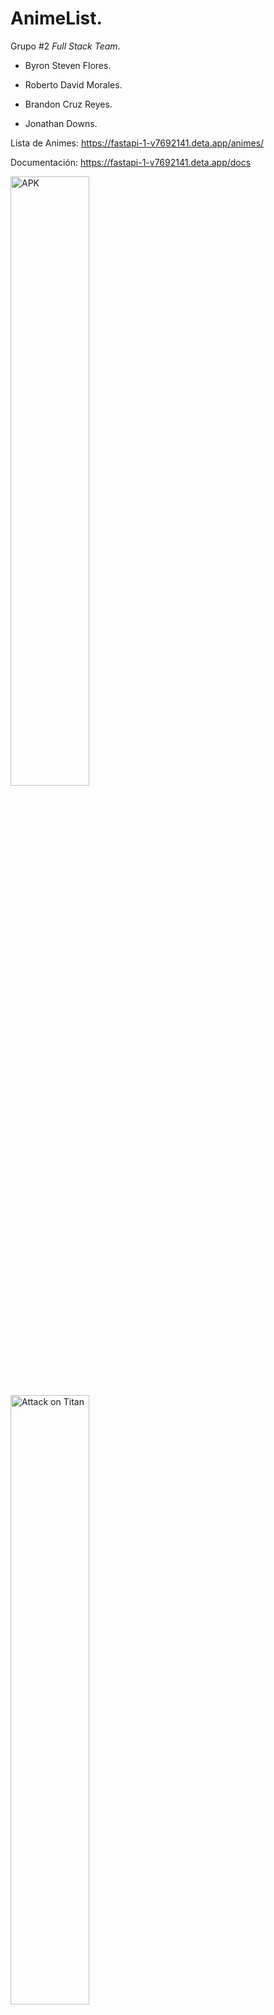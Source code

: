 # AnimeList.

Grupo #2 *Full Stack Team*.

- Byron Steven Flores.

- Roberto David Morales.

- Brandon Cruz Reyes.

- Jonathan Downs.

Lista de Animes: https://fastapi-1-v7692141.deta.app/animes/

Documentación: https://fastapi-1-v7692141.deta.app/docs

<img src="https://github.com/davld7/AnimeList/blob/master/screenshots/apk.jpg?raw=true" alt="APK" width="50%" />

<img src="https://github.com/davld7/AnimeList/blob/master/screenshots/aot.jpg?raw=true" alt="Attack on Titan" width="50%" />

<img src="https://github.com/davld7/AnimeList/blob/master/screenshots/list.jpg?raw=true" alt="Lista de Animes" width="50%" />

<img src="https://github.com/davld7/AnimeList/blob/master/screenshots/btr.jpg?raw=true" alt="Bocchi the Rock!" width="50%" />
